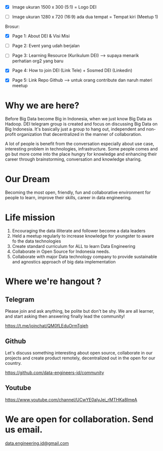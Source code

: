 - [x] Image ukuran 1500 x 300 (5:1) = Logo DEI
- [ ] Image ukuran 1280 x 720 (16:9) ada dua tempat = Tempat kiri (Meetup 1)


Brosur:

- [x] Page 1: About DEI & Visi Misi
- [ ] Page 2: Event yang udah berjalan
- [ ] Page 3: Learning Resource (Kurikulum DEI) --> supaya menarik perhatian org2 yang baru
- [x] Page 4: How to join DEI (Link Tele) + Sosmed DEI (Linkedin)
- [x] Page 5: Link Repo Github --> untuk orang contribute dan naruh materi meetup



# Why we are here?

Before Big Data become Big in Indonesia, when we just know Big Data as Hadoop. DEI telegram group is created and focus on discussing Big Data on Big Indonesia. It's basically just a group to hang out, independent and non-profit organization that decentralized in the manner of collaboration. 

A lot of people is benefit from the conversation especially about use case, interesting problem in technologies, infrastructure. Some people comes and go but more come into the place hungry for knowledge and enhancing their career through brainstorming, conversation and knowledge sharing. 

# Our Dream

Becoming the most open, friendly, fun and collaborative environment for people to learn, improve their skills, career in data engineering. 

# Life mission

1. Encouraging the data illiterate and follower become a data leaders
2. Held a meetup regularly to increase knowledge for youngster to aware fo the data technologies
3. Create standard curriculum for ALL to learn Data Engineering
4. Collaborate in Open Source for Indonesia needs.
5. Collaborate with major Data technology company to provide sustainable and agnostics approach of big data implementation

# Where we're hangout ?

## Telegram 

Please join and ask anything, be polite but don't be shy. We are all learner, and start asking then answering finally lead the community!

https://t.me/joinchat/QM0fLEduOrmTgjeh

## Github

Let's discuss something interesting about open source, collaborate in our projects and create product remotely, decentralized out in the open for our country. 

https://github.com/data-engineers-id/community

## Youtube

https://www.youtube.com/channel/UCwYE0alyJei_rMTHKa8ImeA

# We are open for collaboration. Send us email.

data.engineering.id@gmail.com

